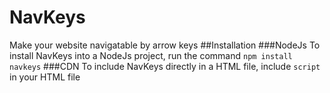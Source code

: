 # NavKeys
 Make your website navigatable by arrow keys
##Installation
###NodeJs
To install NavKeys into a NodeJs project, run the command `npm install navkeys`
###CDN
To include NavKeys directly in a HTML file, include `script` in your HTML file
